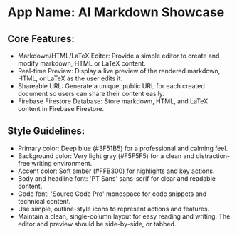 # **App Name**: AI Markdown Showcase

## Core Features:

- Markdown/HTML/LaTeX Editor: Provide a simple editor to create and modify markdown, HTML or LaTeX content.
- Real-time Preview: Display a live preview of the rendered markdown, HTML, or LaTeX as the user edits it.
- Shareable URL: Generate a unique, public URL for each created document so users can share their content easily.
- Firebase Firestore Database: Store markdown, HTML, and LaTeX content in Firebase Firestore.

## Style Guidelines:

- Primary color: Deep blue (#3F51B5) for a professional and calming feel.
- Background color: Very light gray (#F5F5F5) for a clean and distraction-free writing environment.
- Accent color: Soft amber (#FFB300) for highlights and key actions.
- Body and headline font: 'PT Sans' sans-serif for clear and readable content.
- Code font: 'Source Code Pro' monospace for code snippets and technical content.
- Use simple, outline-style icons to represent actions and features.
- Maintain a clean, single-column layout for easy reading and writing. The editor and preview should be side-by-side, or tabbed.